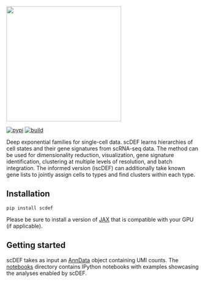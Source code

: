 <div align="left">
  <img src="https://github.com/cbg-ethz/scDEF/raw/main/figures/scdef.png", width="300px">
</div>
<p></p>

[![pypi](https://img.shields.io/pypi/v/scdef.svg?style=flat)](https://pypi.python.org/pypi/scdef)
[![build](https://github.com/cbg-ethz/scDEF/actions/workflows/test.yaml/badge.svg)](https://github.com/cbg-ethz/scDEF/actions/workflows/test.yaml)

Deep exponential families for single-cell data. scDEF learns hierarchies of cell states and their gene signatures from scRNA-seq data. The method can be used for dimensionality reduction, visualization, gene signature identification, clustering at multiple levels of resolution, and batch integration. The informed version (iscDEF) can additionally take known gene lists to jointly assign cells to types and find clusters within each type.

## Installation
```
pip install scdef
```

Please be sure to install a version of [JAX](https://jax.readthedocs.io/) that is compatible with your GPU (if applicable).

## Getting started
scDEF takes as input an [AnnData](https://anndata.readthedocs.io/) object containing UMI counts. The [notebooks](https://github.com/cbg-ethz/scDEF/tree/main/notebooks) directory contains IPython notebooks with examples showcasing the analyses enabled by scDEF.
